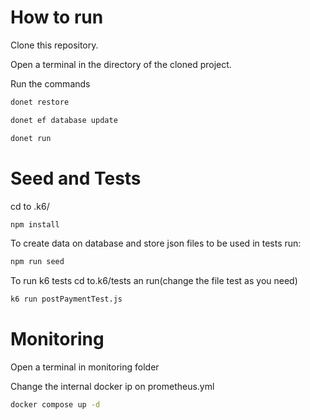 # How to run

Clone this repository.

Open a terminal in the directory of the cloned project.

Run the commands

```bash
donet restore
```

```bash
donet ef database update
```

```bash
donet run
```

# Seed and Tests

cd to .k6/

```bash
npm install
```

To create data on database and store json files to be used in tests run:

```bash
npm run seed
```

To run k6 tests cd to.k6/tests an run(change the file test as you need)

```bash
k6 run postPaymentTest.js
```

# Monitoring

Open a terminal in monitoring folder

Change the internal docker ip on prometheus.yml

```bash
docker compose up -d
```

